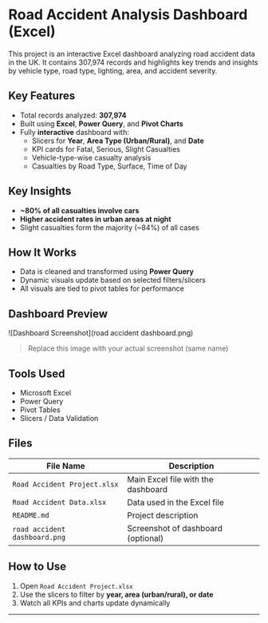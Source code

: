 # Road Accident Analysis Dashboard (Excel)

This project is an interactive Excel dashboard analyzing road accident data in the UK. It contains 307,974 records and highlights key trends and insights by vehicle type, road type, lighting, area, and accident severity.

## Key Features

- Total records analyzed: **307,974**
- Built using **Excel**, **Power Query**, and **Pivot Charts**
- Fully **interactive** dashboard with:
  - Slicers for **Year**, **Area Type (Urban/Rural)**, and **Date**
  - KPI cards for Fatal, Serious, Slight Casualties
  - Vehicle-type-wise casualty analysis
  - Casualties by Road Type, Surface, Time of Day

## Key Insights

- **~80% of all casualties involve cars**
- **Higher accident rates in urban areas at night**
- Slight casualties form the majority (~84%) of all cases

## How It Works

- Data is cleaned and transformed using **Power Query**
- Dynamic visuals update based on selected filters/slicers
- All visuals are tied to pivot tables for performance

## Dashboard Preview

![Dashboard Screenshot](road accident dashboard.png)


> Replace this image with your actual screenshot (same name)

##  Tools Used

- Microsoft Excel
- Power Query
- Pivot Tables
- Slicers / Data Validation

## Files

| File Name | Description |
|-----------|-------------|
| `Road Accident Project.xlsx` | Main Excel file with the dashboard |
| `Road Accident Data.xlsx`  | Data used in the Excel file |
| `README.md` | Project description |
| `road accident dashboard.png` | Screenshot of dashboard (optional) |

## How to Use

1. Open `Road Accident Project.xlsx`
2. Use the slicers to filter by **year, area (urban/rural), or date**
3. Watch all KPIs and charts update dynamically

---

